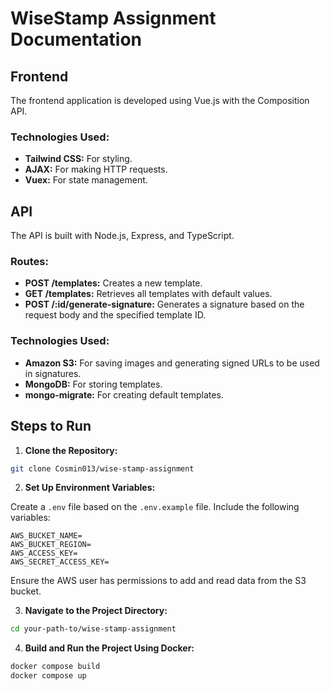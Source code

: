 # WiseStamp Assignment Documentation

## Frontend

The frontend application is developed using Vue.js with the Composition API.

### Technologies Used:
- **Tailwind CSS:** For styling.
- **AJAX:** For making HTTP requests.
- **Vuex:** For state management.

## API

The API is built with Node.js, Express, and TypeScript.

### Routes:
- **POST /templates:** Creates a new template.
- **GET /templates:** Retrieves all templates with default values.
- **POST /:id/generate-signature:** Generates a signature based on the request body and the specified template ID.

### Technologies Used:
- **Amazon S3:** For saving images and generating signed URLs to be used in signatures.
- **MongoDB:** For storing templates.
- **mongo-migrate:** For creating default templates.

## Steps to Run

1. **Clone the Repository:**

```bash
git clone Cosmin013/wise-stamp-assignment
```

2. **Set Up Environment Variables:**

Create a `.env` file based on the `.env.example` file. Include the following variables:

```plaintext
AWS_BUCKET_NAME=
AWS_BUCKET_REGION=
AWS_ACCESS_KEY=
AWS_SECRET_ACCESS_KEY=
```

Ensure the AWS user has permissions to add and read data from the S3 bucket.

3. **Navigate to the Project Directory:**

```bash
cd your-path-to/wise-stamp-assignment
```

4. **Build and Run the Project Using Docker:**

```bash
docker compose build
docker compose up
```